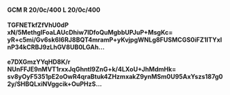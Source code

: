 #### GCM R 20/0c/400 L 20/0c/400
**TGFNETkfZfVhU0dP**<br/>**xN/5MethgIFoaLAUcDhiw7lDfoQuMgbbUPJuP+MsgKc=**<br/>**yR+c5mi/Gv6sk6I6RJ8BQT4mramP+yKvjpgWNLg8FUSMCGS0iFZ1ITYxInP34kCRBJ9zLhGV8UB0LGAh...**<br/><br/>
**e7DXGmzYYqHD8K/r**<br/>**NUnFFJE9nMVT1rxxJqGhntl9ZnG+k/4LXoU+JhMdmHk=**<br/>**sv8yOyF5351pE2oOwR4qraBtuk4ZHzmxakZ9ynMSm0U95AxYszs187g02y/SHBQLxiNVggcik+OuPHzS...**